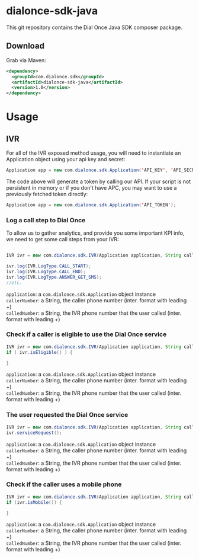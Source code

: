 # dialonce-sdk-java

This git repository contains the Dial Once Java SDK composer package.

Download
--------

Grab via Maven:
```xml
<dependency>
  <groupId>com.dialonce.sdk</groupId>
  <artifactId>dialonce-sdk-java</artifactId>
  <version>1.0</version>
</dependency>
```

# Usage

## IVR
For all of the IVR exposed method usage, you will need to instantiate an Application object using your api key and secret:

```java
Application app = new com.dialonce.sdk.Application('API_KEY', 'API_SECRET');
```

The code above will generate a token by calling our API. If your script is not persistent in memory or if you don't have APC, you may want to use a previously fetched token directly:
```java
Application app = new com.dialonce.sdk.Application('API_TOKEN');
```

### Log a call step to Dial Once
To allow us to gather analytics, and provide you some important KPI info, we need to get some call steps from your IVR:

```java

IVR ivr = new com.dialonce.sdk.IVR(Application application, String callerNumber, String calledNumber);

ivr.log(IVR.LogType.CALL_START);
ivr.log(IVR.LogType.CALL_END);
ivr.log(IVR.LogType.ANSWER_GET_SMS);
//etc.
```

`application`: a `com.dialonce.sdk.Application` object instance  
`callerNumber`: a String, the caller phone number (inter. format with leading +)  
`calledNumber`: a String, the IVR phone number that the user called (inter. format with leading +)

### Check if a caller is eligible to use the Dial Once service

```java
IVR ivr = new com.dialonce.sdk.IVR(Application application, String callerNumber, String calledNumber);
if ( ivr.isEligible() ) {

}
```
`application`: a `com.dialonce.sdk.Application` object instance  
`callerNumber`: a String, the caller phone number (inter. format with leading +)  
`calledNumber`: a String, the IVR phone number that the user called (inter. format with leading +)

### The user requested the Dial Once service

```java
IVR ivr = new com.dialonce.sdk.IVR(Application application, String callerNumber, String calledNumber);
ivr.serviceRequest();
```
`application`: a `com.dialonce.sdk.Application` object instance  
`callerNumber`: a String, the caller phone number (inter. format with leading +)  
`calledNumber`: a String, the IVR phone number that the user called (inter. format with leading +)

### Check if the caller uses a mobile phone

```java
IVR ivr = new com.dialonce.sdk.IVR(Application application, String callerNumber, String calledNumber);
if (ivr.isMobile()) {

}
```
`application`: a `com.dialonce.sdk.Application` object instance  
`callerNumber`: a String, the caller phone number (inter. format with leading +)  
`calledNumber`: a String, the IVR phone number that the user called (inter. format with leading +)